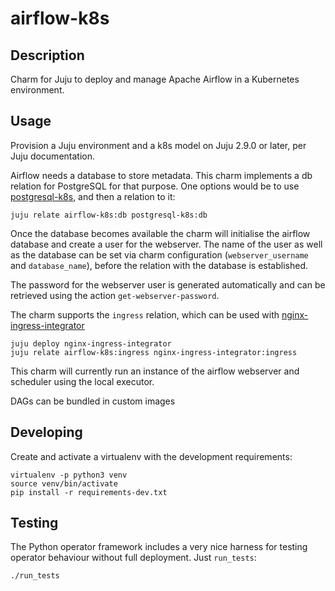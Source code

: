 # airflow-k8s

## Description

Charm for Juju to deploy and manage Apache Airflow in a Kubernetes environment.

## Usage

Provision a Juju environment and a k8s model on Juju 2.9.0 or later, per Juju documentation.

Airflow needs a database to store metadata. This charm implements a db relation for
PostgreSQL for that purpose. One options would be to use
[postgresql-k8s](https://charmhub.io/postgresql-k8s/), and then a relation to it:

```
juju relate airflow-k8s:db postgresql-k8s:db
```

Once the database becomes available the charm will initialise the airflow database and
create a user for the webserver. The name of the user as well as the database can be
set via charm configuration (`webserver_username` and `database_name`), before the relation
with the database is established.

The password for the webserver user is generated automatically and can be retrieved using
the action `get-webserver-password`.

The charm supports the `ingress` relation, which can be used with
[nginx-ingress-integrator](https://charmhub.io/nginx-ingress-integrator/)

```
juju deploy nginx-ingress-integrator
juju relate airflow-k8s:ingress nginx-ingress-integrator:ingress
```

This charm will currently run an instance of the airflow webserver and scheduler using the
local executor.

DAGs can be bundled in custom images

## Developing

Create and activate a virtualenv with the development requirements:

    virtualenv -p python3 venv
    source venv/bin/activate
    pip install -r requirements-dev.txt

## Testing

The Python operator framework includes a very nice harness for testing
operator behaviour without full deployment. Just `run_tests`:

    ./run_tests
